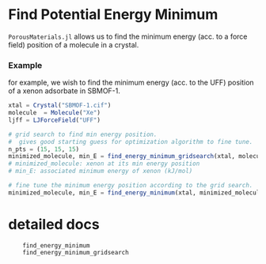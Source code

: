 # Find Potential Energy Minimum

`PorousMaterials.jl` allows us to find the minimum energy (acc. to a force field) position of a molecule in a crystal.

### Example
for example, we wish to find the minimum energy (acc. to the UFF) position of a xenon adsorbate in SBMOF-1.
```julia
xtal = Crystal("SBMOF-1.cif")
molecule  = Molecule("Xe")
ljff = LJForceField("UFF")

# grid search to find min energy position.
#  gives good starting guess for optimization algorithm to fine tune.
n_pts = (15, 15, 15)
minimized_molecule, min_E = find_energy_minimum_gridsearch(xtal, molecule, ljff, n_pts=n_pts)
# minimized_molecule: xenon at its min energy position
# min_E: associated minimum energy of xenon (kJ/mol)

# fine tune the minimum energy position according to the grid search.
minimized_molecule, min_E = find_energy_minimum(xtal, minimized_molecule, ljff)
```

# detailed docs
```@docs
    find_energy_minimum
    find_energy_minimum_gridsearch
```
